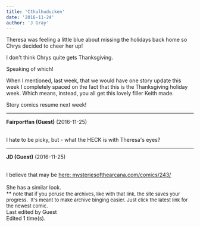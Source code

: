 ```yaml
---
title: 'Cthulhuducken'
date: '2016-11-24'
author: 'J Gray'
---
```


<p>Theresa was feeling a little blue about missing the holidays back home so Chrys decided to cheer her up!</p><p>I don't think Chrys quite gets Thanksgiving.</p><p>Speaking of which!</p><p>When I mentioned, last week, that we would have one story update this week I completely spaced on the fact that this is the Thanksgiving holiday week. Which means, instead, you all get this lovely filler Keith made.</p><p>Story comics resume next week!</p>

---
**Fairportfan (Guest)** (2016-11-25)

<br> I hate to be picky, but - what the HECK is with Theresa's eyes?

---
**JD (Guest)** (2016-11-25)

<br> I believe that may be <a href="/comics/243/" class="" classname="" target="" name="">here: mysteriesofthearcana.com/comics/243/</a><br><br>She has a similar look.<br>** <font size="2">note that if you peruse the archives, like with that link, the site saves your progress.&nbsp; It's meant to make archive binging easier. Just click the latest link for the newest comic.</font><br>Last edited by Guest<br>Edited 1 time(s).

